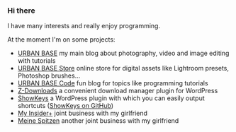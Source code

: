 ### Hi there

I have many interests and really enjoy programming.

At the moment I'm on some projects:

- [URBAN BASE](http://urban-base.net/) my main blog about photography, video and image editing with tutorials
- [URBAN BASE Store](http://store.urban-base.net/) online store for digital assets like Lightroom presets, Photoshop brushes...
- [URBAN BASE Code](http://code.urban-base.net/) fun blog for topics like programming tutorials
- [Z-Downloads](https://wordpress.org/plugins/z-downloads/) a convenient download manager plugin for WordPress
- [ShowKeys](https://wordpress.org/plugins/showkeys/) a WordPress plugin with which you can easily output shortcuts ([ShowKeys on GitHub](https://github.com/mariojacob/showkeys))
- [My Insider+](https://myinsiderplus.com/) joint business with my girlfriend
- [Meine Spitzen](https://meinespitzen.com/) another joint business with my girlfriend
